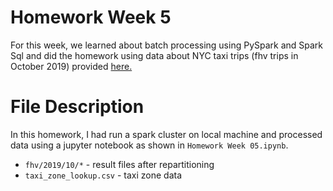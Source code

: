 # Homework Week 5
For this week, we learned about batch processing using PySpark and Spark Sql and did the homework using data about NYC taxi trips (fhv trips in October 2019) provided [here.](https://github.com/DataTalksClub/nyc-tlc-data/releases/download/fhv/fhv_tripdata_2019-10.csv.gz)

# File Description
In this homework, I had run a spark cluster on local machine and processed data using a jupyter notebook as shown in `Homework Week 05.ipynb`.
- `fhv/2019/10/*` - result files after repartitioning
- `taxi_zone_lookup.csv` - taxi zone data